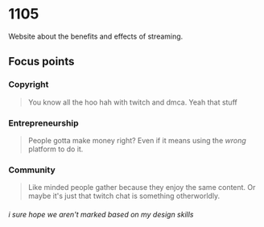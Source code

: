 # 1105
 Website about the benefits and effects of streaming.

 ## Focus points
 ### Copyright
 > You know all the hoo hah with twitch and dmca. Yeah that stuff

 ### Entrepreneurship 
 > People gotta make money right? Even if it means using the _wrong_ platform to do it.

 ### Community 
 > Like minded people gather because they enjoy the same content. Or maybe it's just that twitch chat is something otherworldly.



###### i sure hope we aren't marked based on my design skills
